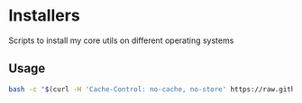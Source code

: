 # Installers

Scripts to install my core utils on different operating systems

## Usage

```bash
bash -c "$(curl -H 'Cache-Control: no-cache, no-store' https://raw.githubusercontent.com/toscm/installers/main/ubuntu22)"
```
